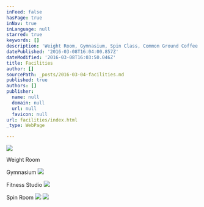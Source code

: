 ```yaml
---
inFeed: false
hasPage: true
inNav: true
inLanguage: null
starred: true
keywords: []
description: 'Weight Room, Gymnasium, Spin Class, Common Ground Coffee Shop'
datePublished: '2016-03-08T16:04:00.857Z'
dateModified: '2016-03-08T16:03:50.046Z'
title: Facilities
author: []
sourcePath: _posts/2016-03-04-facilities.md
published: true
authors: []
publisher:
  name: null
  domain: null
  url: null
  favicon: null
url: facilities/index.html
_type: WebPage

---
```

![](https://the-grid-user-content.s3-us-west-2.amazonaws.com/bc900654-0465-49b9-b11e-de870a533d71.jpg)

Weight Room

Gymnasium
![](https://s3-us-west-2.amazonaws.com/the-grid-img/p/26b1b6e664f98e3b3557422cf8dfcd2612cf26e8.jpg)

Fitness Studio
![](https://s3-us-west-2.amazonaws.com/the-grid-img/p/7c639e1c18c6586a6901f28c9ca8c0d8d65bea46.jpg)

Spin Room
![](https://s3-us-west-2.amazonaws.com/the-grid-img/p/912baa9393a5247efbfa41450741bce0ed756bf8.jpg)
![](https://the-grid-user-content.s3-us-west-2.amazonaws.com/777ef706-0fdf-460e-a7c6-6e4f75cdec81.jpg)
